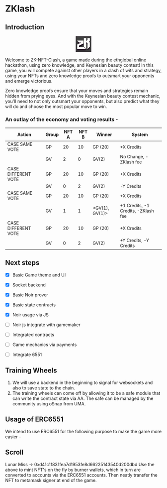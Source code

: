 # ZKlash

## Introduction

<p align="center">
    <img src="./art_assets/zklogo_hd_logo.png" alt="ZKlash Logo" width="10%">
</p>

Welcome to ZK-NFT-Clash, a game made during the ethglobal online hackathon, using zero knowledge, and Keynesian beauty contest! In this game, you will compete against other players in a clash of wits and strategy, using your NFTs and zero knowledge proofs to outsmart your opponents and emerge victorious.

Zero knowledge proofs ensure that your moves and strategies remain hidden from prying eyes. And with the Keynesian beauty contest mechanic, you'll need to not only outsmart your opponents, but also predict what they will do and choose the most popular move to win.

### An outlay of the economy and voting results - 



| Action  | Group     | NFT A | NFT B | Winner    | System                           |
|-------|-------|-------|-----------|-----------------------------------|----------------------------------|
| CASE SAME VOTE | GP    | 20    | 10    | GP (20)    | +X Credits    | ZKlash loses    |
|       | GV    | 2    | 0    | GV(2)    | No Change, -ZKlash fee    | NA    |
| CASE DIFFERENT VOTE | GP    | 20    | 10    | GP (20)    | +X Credits    | ZKlash loses    |
|       | GV    | 0    | 2    | GV(2)    | -Y Credits    | ZKlash wins    |
| CASE SAME VOTE | GP    | 20    | 10    | GP (20)    | +X Credits    | ZKlash loses    |
|       | GV    | 1    | 1    | <GV(1), GV(1)>    | +1 Credits, -1 Credits, -ZKlash fee    | NA    |
| CASE DIFFERENT VOTE | GP    | 20    | 10    | GP (20)    | +X Credits    | ZKlash loses    |
|       | GV    | 0    | 2    | GV(2)    | +Y Credits, -Y Credits    | ZKlash wins    |

## Next steps


- [x] Basic Game theme and UI
- [x] Socket backend
- [x] Basic Noir prover
- [x] Basic state contracts
- [x] Noir usage via JS 
- [ ] Noir js integrate with gamemaker
- [ ] Integrated contracts
- [ ] Game mechanics via payments  
- [ ] Integrate 6551



## Training Wheels
1. We will use a backend in the beginning to signal for websockets and also to save state to the chain.
2. The training wheels can come off by allowing it to be a safe module that can write the contract state via AA. The safe can be managed by the community using oSnap from UMA.

## Usage of ERC6551
We intend to use ERC6551 for the following purpose to make the game more easier - 
<To fill after POC works>

## Scroll

Lunar Miss -> 0xd41c1f831fea7d1953fe8d66225143540d200dbd
Use the above to mint NFT's on the fly by burner wallets, which in turn are converted to accounts via the ERC6551 accounts. Then neatly transfer the NFT to metamask signer at end of the game.